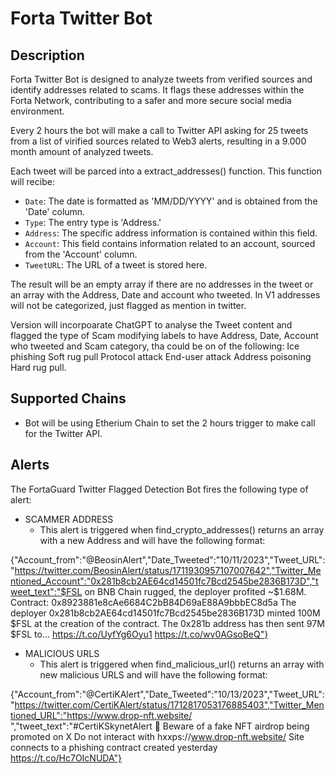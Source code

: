 # Forta Twitter Bot 

## Description

 Forta Twitter Bot is designed to analyze tweets from verified sources and identify addresses related to scams. It flags these addresses within the Forta Network, contributing to a safer and more secure social media environment.

Every 2 hours the bot will make a call to Twitter API asking for 25 tweets from a list of virified sources related to Web3 alerts, resulting in a 9.000 month amount of analyzed tweets. 

Each tweet will be parced into a extract_addresses() function. This function will recibe:
    
- `Date`: The date is formatted as 'MM/DD/YYYY' and is obtained from the 'Date' column.
- `Type`: The entry type is 'Address.'
- `Address`: The specific address information is contained within this field.
- `Account`: This field contains information related to an account, sourced from the 'Account' column.
- `TweetURL`: The URL of a tweet is stored here.

The result will be an empty array if there are no addresses in the tweet 
or an array with the Address, Date and account who tweeted. In V1 addresses will not be categorized, just flagged as mention in twitter.


Version will incorpoarate ChatGPT to analyse the Tweet content and flagged the type of Scam modifying labels to have  Address, Date,  Account who tweeted and Scam category, tha could be on of the following: 
Ice phishing
Soft rug pull
Protocol attack 
End-user attack
Address poisoning 
Hard rug pull.

## Supported Chains

- Bot will be using Etherium Chain to set the 2 hours trigger to make call for the Twitter API.


## Alerts

The FortaGuard Twitter Flagged Detection Bot fires the following type of alert:

- SCAMMER ADDRESS
  - This alert is triggered when find_crypto_addresses() returns an array with a new Address and will have the following format: 

 {"Account_from":"@BeosinAlert","Date_Tweeted":"10/11/2023","Tweet_URL":"https://twitter.com/BeosinAlert/status/1711930957107007642","Twitter_Mentioned_Account":"0x281b8cb2AE64cd14501fc7Bcd2545be2836B173D","tweet_text":"$FSL on BNB Chain rugged, the deployer profited ~$1.68M.  Contract: 0x8923881e8cAe6684C2bB84D69aE88A9bbbEC8d5a  The deployer  0x281b8cb2AE64cd14501fc7Bcd2545be2836B173D minted 100M $FSL at the creation of the contract.   The 0x281b address has then sent 97M $FSL to… https://t.co/UyfYg6Oyu1 https://t.co/wv0AGsoBeQ"}


- MALICIOUS URLS
  - This alert is triggered when find_malicious_url() returns an array with new malicious URLS and will have the following format:
  
 {"Account_from":"@CertiKAlert","Date_Tweeted":"10/13/2023","Tweet_URL":"https://twitter.com/CertiKAlert/status/1712817053176885403","Twitter_Mentioned_URL":"https://www.drop-nft.website/ ","tweet_text":"#CertiKSkynetAlert 🚨  Beware of a fake NFT airdrop being promoted on X  Do not interact with hxxps://www.drop-nft.website/  Site connects to a phishing contract created yesterday  https://t.co/Hc7OIcNUDA"}
  
